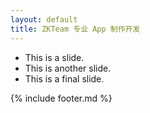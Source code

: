 ```yaml
---
layout: default
title: ZKTeam 专业 App 制作开发
---
```

<!DOCTYPE html>
<html>
	<head>
	    <meta http-equiv="content-type" content="text/html; charset=utf-8" />
	    <meta name="viewport" content="width=device-width, initial-scale=1.0" />
	    <title>{{ page.title }}</title>
		<link rel="fluid-icon" href="/fluidicon.png" />
	    <link rel="apple-touch-icon" sizes="57x57" href="/images/apple-touch-icon-114.png" />
	    <link rel="apple-touch-icon" sizes="114x114" href="/images/apple-touch-icon-114.png" />
	    <link rel="apple-touch-icon" sizes="72x72" href="/images/apple-touch-icon-144.png" />
	    <link rel="apple-touch-icon" sizes="144x144" href="/images/apple-touch-icon-144.png" />
	    <link rel="icon" type="image/x-icon" href="/images/favicon.ico" />
	    <link rel="stylesheet" href="//cdn.bootcss.com/bootstrap/3.3.5/css/bootstrap.min.css">
	    <link rel="stylesheet" href="/css/main.css" />
	    <link rel="stylesheet" href="/css/index.css" />
	    <script src="//cdn.bootcss.com/jquery/1.11.3/jquery.min.js"></script>
	    <script src="//cdn.bootcss.com/bootstrap/3.3.5/js/bootstrap.min.js"></script>
	    <script src="//unslider.com/unslider.js"></script>
	    <script type="text/javascript">
	    	$(function() {
			    $('.banner').unslider();
			});
	    </script>
	</head>
	<body>
		<div class="banner">
		    <ul>
		        <li>This is a slide.</li>
		        <li>This is another slide.</li>
		        <li>This is a final slide.</li>
		    </ul>
		</div>
		{% include footer.md %}
	</body>
</html>